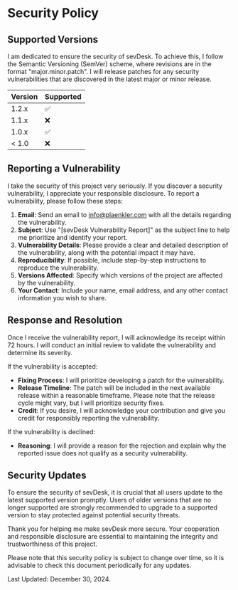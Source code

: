 # Security Policy

## Supported Versions

I am dedicated to ensure the security of sevDesk. To achieve this, I follow the Semantic Versioning (SemVer) scheme, where revisions are in the format "major.minor.patch".
I will release patches for any security vulnerabilities that are discovered in the latest major or minor release.

| Version | Supported          |
| ------- | ------------------ |
| 1.2.x   | :white_check_mark: |
| 1.1.x   | :x:                |
| 1.0.x   | :white_check_mark: |
| < 1.0   | :x:                |

## Reporting a Vulnerability

I take the security of this project very seriously. If you discover a security vulnerability, I appreciate your responsible disclosure. To report a vulnerability, please follow these steps:

1. **Email**: Send an email to [info@plaenkler.com](mailto:info@plaenkler.com) with all the details regarding the vulnerability.
2. **Subject**: Use "[sevDesk Vulnerability Report]" as the subject line to help me prioritize and identify your report.
3. **Vulnerability Details**: Please provide a clear and detailed description of the vulnerability, along with the potential impact it may have.
4. **Reproducibility**: If possible, include step-by-step instructions to reproduce the vulnerability.
5. **Versions Affected**: Specify which versions of the project are affected by the vulnerability.
6. **Your Contact**: Include your name, email address, and any other contact information you wish to share.

## Response and Resolution

Once I receive the vulnerability report, I will acknowledge its receipt within 72 hours. I will conduct an initial review to validate the vulnerability and determine its severity.

If the vulnerability is accepted:

- **Fixing Process**: I will prioritize developing a patch for the vulnerability.
- **Release Timeline**: The patch will be included in the next available release within a reasonable timeframe. Please note that the release cycle might vary, but I will prioritize security fixes.
- **Credit**: If you desire, I will acknowledge your contribution and give you credit for responsibly reporting the vulnerability.

If the vulnerability is declined:

- **Reasoning**: I will provide a reason for the rejection and explain why the reported issue does not qualify as a security vulnerability.

## Security Updates

To ensure the security of sevDesk, it is crucial that all users update to the latest supported version promptly.
Users of older versions that are no longer supported are strongly recommended to upgrade to a supported version to stay protected against potential security threats.

Thank you for helping me make sevDesk more secure. Your cooperation and responsible disclosure are essential to maintaining the integrity and trustworthiness of this project.

Please note that this security policy is subject to change over time, so it is advisable to check this document periodically for any updates.

Last Updated: December 30, 2024.